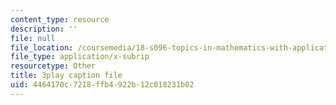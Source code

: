 ```yaml
---
content_type: resource
description: ''
file: null
file_location: /coursemedia/18-s096-topics-in-mathematics-with-applications-in-finance-fall-2013/4464170c7218ffb4922b12c018231b02_ywl3pq6yc54.srt
file_type: application/x-subrip
resourcetype: Other
title: 3play caption file
uid: 4464170c-7218-ffb4-922b-12c018231b02
---
```

